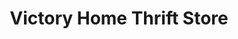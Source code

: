 ---
title: "Victory Home Thrift Store"
url: /chesapeake/victory-home-thrift-store/
shop: charity
---